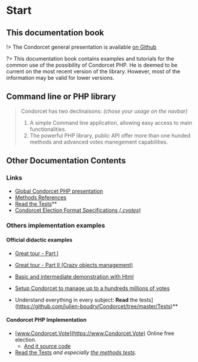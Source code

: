 # Start

## This documentation book

!> The Condorcet general presentation is available [on Github](https://github.com/julien-boudry/Condorcet/blob/master/README.md)

?> This documentation book contains examples and tutorials for the common use of the possibility of Condorcet PHP.
He is deemed to be current on the most recent version of the library. However, most of the information may be valid for lower versions.

## Command line or PHP library

> Condorcet has two declinaisons: _(chose your usage on the navbar)_
> 1. A simple Command line application, allowing easy access to main functionalities.
> 2. The powerful PHP library, public API offer more than one hunded methods and advanced votes manegement capabilities.



## Other Documentation Contents

  ### Links

  * [Global Condorcet PHP presentation](https://github.com/julien-boudry/Condorcet/blob/master/README.md)
  * [Methods References](https://github.com/julien-boudry/Condorcet/blob/master/Documentation/README.md)
  * [Read the Tests](https://github.com/julien-boudry/Condorcet/tree/master/Tests)**
  * [Condorcet Election Format Specifications _(.cvotes)_](https://github.com/CondorcetPHP/CondorcetElectionFormat/blob/main/README.md)


### Others implementation examples

#### Official didactic examples

  * [Great tour - Part I](https://github.com/julien-boudry/Condorcet/blob/master/Examples/1.%20Overview.php)
  * [Great tour - Part II (Crazy objects management)](https://github.com/julien-boudry/Condorcet/blob/master/Examples/2.%20AdvancedObjectManagement.php)
  * [Basic and intermediate demonstration with Html](https://github.com/julien-boudry/Condorcet/tree/master/Examples/Examples-with-html)

  * [Setup Condorcet to manage up to a hundreds millions of votes](https://github.com/julien-boudry/Condorcet/blob/master/Examples/Specifics_Examples/use_large_election_external_database_drivers.php)

  * Understand everything in every subject: **Read** the tests](https://github.com/julien-boudry/Condorcet/tree/master/Tests)**

#### Condorcet PHP Implementation

  * [www.Condorcet.Vote](https://www.Condorcet.Vote) Online free election.
    * [And it source code](https://github.com/julien-boudry/Condorcet.Vote)
  * [Read the Tests](https://github.com/julien-boudry/Condorcet/tree/master/Tests) _and especially [the methods tests](https://github.com/julien-boudry/Condorcet/tree/master/Tests/src/Algo/Methods)_.
